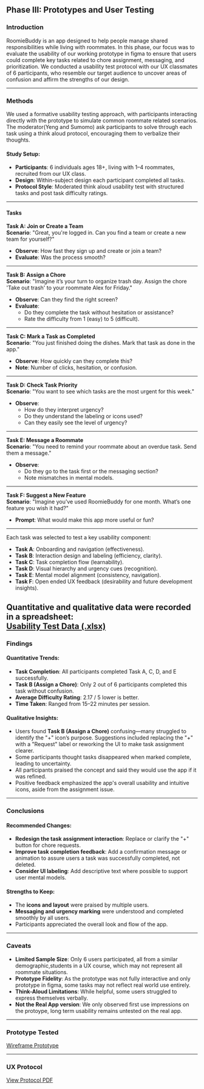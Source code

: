 ## Phase III: Prototypes and User Testing


### Introduction

RoomieBuddy is an app designed to help people manage shared responsibilities while living with roommates. In this phase, our focus was to evaluate the usability of our working prototype in figma to ensure that users could complete key tasks related to chore assignment, messaging, and prioritization. We conducted a usability test protocol with our UX classmates of 6 participants, who resemble our target audience to uncover areas of confusion and affirm the strengths of our design.

---

### Methods

We used a formative usability testing approach, with participants interacting directly with the prototype to simulate common roommate related scenarios. The moderator(Yeng and Sumomo) ask participants to solve through each task using a think aloud protocol, encouraging them to verbalize their thoughts.

#### Study Setup:
- **Participants**: 6 individuals ages 18+, living with 1–4 roommates, recruited from our UX class.
- **Design**: Within-subject design each participant completed all tasks.
- **Protocol Style**: Moderated think aloud usability test with structured tasks and post task difficulty ratings.

---

#### Tasks

**Task A: Join or Create a Team**  
**Scenario**: "Great, you're logged in. Can you find a team or create a new team for yourself?"  
- **Observe**: How fast they sign up and create or join a team?  
- **Evaluate**: Was the process smooth?

---

**Task B: Assign a Chore**  
**Scenario**: "Imagine it’s your turn to organize trash day. Assign the chore 'Take out trash' to your roommate Alex for Friday."  
- **Observe**: Can they find the right screen?  
- **Evaluate**:
  - Do they complete the task without hesitation or assistance?
  - Rate the difficulty from 1 (easy) to 5 (difficult).

---

**Task C: Mark a Task as Completed**  
**Scenario**: "You just finished doing the dishes. Mark that task as done in the app."  
- **Observe**: How quickly can they complete this?
- **Note**: Number of clicks, hesitation, or confusion.

---

**Task D: Check Task Priority**  
**Scenario**: "You want to see which tasks are the most urgent for this week."  
- **Observe**:
  - How do they interpret urgency?
  - Do they understand the labeling or icons used?
  - Can they easily see the level of urgency?

---

**Task E: Message a Roommate**  
**Scenario**: "You need to remind your roommate about an overdue task. Send them a message."  
- **Observe**:
  - Do they go to the task first or the messaging section?
  - Note mismatches in mental models.

---

**Task F: Suggest a New Feature**  
**Scenario**: "Imagine you’ve used RoomieBuddy for one month. What’s one feature you wish it had?"  
- **Prompt**: What would make this app more useful or fun?

---

Each task was selected to test a key usability component:
- **Task A**: Onboarding and navigation (effectiveness).
- **Task B**: Interaction design and labeling (efficiency, clarity).
- **Task C**: Task completion flow (learnability).
- **Task D**: Visual hierarchy and urgency cues (recognition).
- **Task E**: Mental model alignment (consistency, navigation).
- **Task F**: Open ended UX feedback (desirability and future development insights).

Quantitative and qualitative data were recorded in a spreadsheet:  
[Usability Test Data (.xlsx)](https://github.com/ChicoState/roomiebuddy-ux/blob/main/phaseIII/usability-data-phase3.xlsx)
---

### Findings

#### Quantitative Trends:
- **Task Completion**: All participants completed Task A, C, D, and E successfully.
- **Task B (Assign a Chore)**: Only 2 out of 6 participants completed this task without confusion.
- **Average Difficulty Rating**: 2.17 / 5 lower is better.
- **Time Taken**: Ranged from 15–22 minutes per session.

#### Qualitative Insights:
- Users found **Task B (Assign a Chore)** confusing—many struggled to identify the "+" icon’s purpose. Suggestions included replacing the "+" with a "Request" label or reworking the UI to make task assignment clearer.
- Some participants thought tasks disappeared when marked complete, leading to uncertainty.
- All participants praised the concept and said they would use the app if it was refined.
- Positive feedback emphasized the app's overall usability and intuitive icons, aside from the assignment issue.

---

### Conclusions

#### Recommended Changes:
- **Redesign the task assignment interaction**: Replace or clarify the "+" button for chore requests.
- **Improve task completion feedback**: Add a confirmation message or animation to assure users a task was successfully completed, not deleted.
- **Consider UI labeling**: Add descriptive text where possible to support user mental models.

#### Strengths to Keep:
- The **icons and layout** were praised by multiple users.
- **Messaging and urgency marking** were understood and completed smoothly by all users.
- Participants appreciated the overall look and flow of the app.

---

### Caveats

- **Limited Sample Size**: Only 6 users participated, all from a similar demographic,students in a UX course, which may not represent all roommate situations.
- **Prototype Fidelity**: As the prototype was not fully interactive and only prototype in figma, some tasks may not reflect real world use entirely.
- **Think-Aloud Limitations**: While helpful, some users struggled to express themselves verbally.
- **Not the Real App version**: We only observed first use impressions on the protoype, long term usability remains untested on the real app.
  
---
### Prototype Tested
[Wireframe Prototype](https://github.com/ChicoState/roomiebuddy-ux/tree/main/wireframes)

---
### UX Protocol
[View Protocol PDF](https://github.com/ChicoState/roomiebuddy-ux/blob/main/phaseIII/UXProtocolDraft.pdf)

